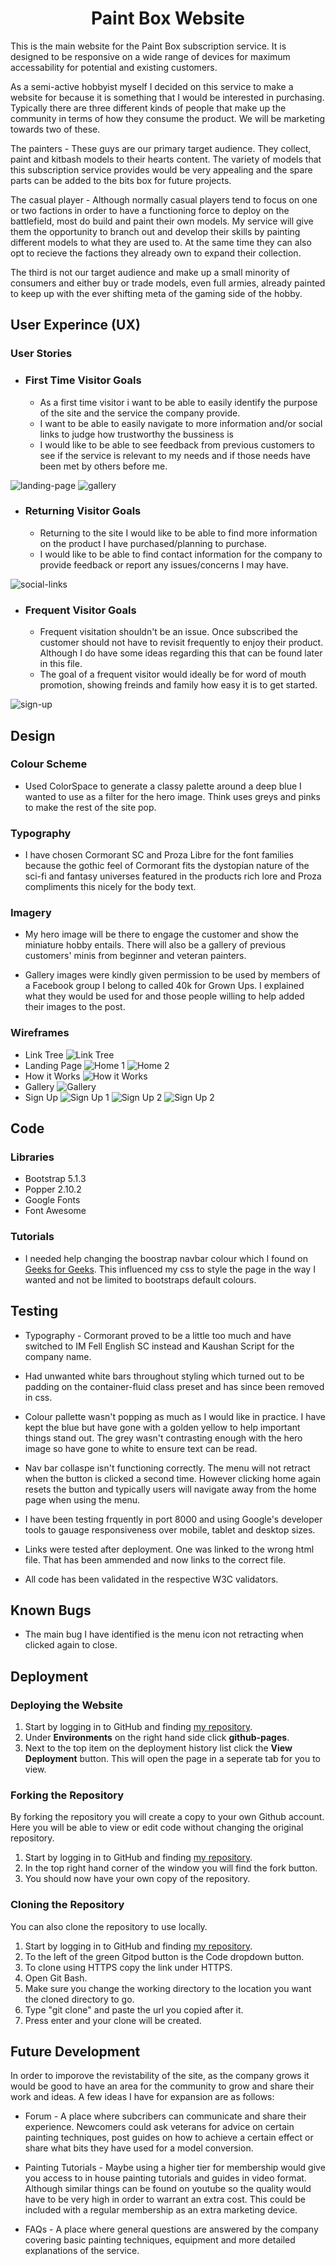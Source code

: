 <h1 align="center">Paint Box Website</h1>

<p>This is the main website for the Paint Box subscription service. It is designed to be responsive on a wide range of devices for maximum accessability for potential and existing customers.</p>
<p>As a semi-active hobbyist myself I decided on this service to make a website for because it is something that I would be interested in purchasing. Typically there are three different kinds of people that make up the community in terms of how they consume the product. We will be marketing towards two of these.</p> 
<p>The painters - These guys are our primary target audience. They collect, paint and kitbash models to their hearts content. The variety of models that this subscription service provides would be very appealing and the spare parts can be added to the bits box for future projects.</p>
<p>The casual player - Although normally casual players tend to focus on one or two factions in order to have a functioning force to deploy on the battlefield, most do build and paint their own models. My service will give them the opportunity to branch out and develop their skills by painting different models to what they are used to. At the same time they can also opt to recieve the factions they already own to expand their collection.</p>
<p>The third is not our target audience and make up a small minority of consumers and either buy or trade models, even full armies, already painted to keep up with the ever shifting meta of the gaming side of the hobby.</p>

## User Experince (UX)

### User Stories
 * ### First Time Visitor Goals
    * As a first time visitor i want to be able to easily identify the purpose of the site and the service the company provide.
    * I want to be able to easily navigate to more information and/or social links to judge how trustworthy the bussiness is
    * I would like to be able to see feedback from previous customers to see if the service is relevant to my needs and if those needs have been met by others before me.

![landing-page](assets/Screenshots/landing-page.png)
![gallery](assets/Screenshots/gallery.png)

* ### Returning Visitor Goals
    * Returning to the site I would like to be able to find more information on the product I have purchased/planning to purchase.
    * I would like to be able to find contact information for the company to provide feedback or report any issues/concerns I may have.

![social-links](assets/Screenshots/social-links.png)
    
* ### Frequent Visitor Goals
    * Frequent visitation shouldn't be an issue. Once subscribed the customer should not have to revisit frequently to enjoy their product. Although I do have some ideas regarding this that can be found later in this file.
    * The goal of a frequent visitor would ideally be for word of mouth promotion, showing freinds and family how easy it is to get started.

![sign-up](assets/Screenshots/sign-up.png)

## Design

### Colour Scheme

* Used ColorSpace to generate a classy palette around a deep blue I wanted to use as a filter for the hero image. Think uses greys and pinks to make the rest of the site pop.

### Typography

* I have chosen Cormorant SC and Proza Libre for the font families because the gothic feel of Cormorant fits the dystopian nature of the sci-fi and fantasy universes featured in the products rich lore and Proza compliments this nicely for the body text.

### Imagery

*  My hero image will be there to engage the customer and show the miniature hobby entails. There will also be a gallery of previous customers' minis from beginner and veteran painters.

* Gallery images were kindly given permission to be used by members of a Facebook group I belong to called 40k for Grown Ups. I explained what they would be used for and those people willing to help added their images to the post.

### Wireframes
* Link Tree
![Link Tree](/assets/wireframes/Link%20Tree.png)
* Landing Page
![Home 1](/assets/wireframes/Landing%20Page%201.png)
![Home 2](/assets/wireframes/Landing%20Page%202.png)
* How it Works
![How it Works](/assets/wireframes/How%20it%20Works.png)
* Gallery
![Gallery](/assets/wireframes/Gallery.png)
* Sign Up
![Sign Up 1](/assets/wireframes/Sign%20Up.png)
![Sign Up 2](/assets/wireframes/Sign%20Up%202.png)
![Sign Up 2](/assets/wireframes/Sign%20Up%203.png)

## Code

### Libraries

* Bootstrap 5.1.3
* Popper 2.10.2
* Google Fonts
* Font Awesome

### Tutorials

* I needed help changing the boostrap navbar colour which I found on [Geeks for Geeks](https://www.geeksforgeeks.org/how-to-change-navigation-bar-color-in-bootstrap/). This influenced my css to style the page in the way I wanted and not be limited to bootstraps default colours.

## Testing

* Typography - Cormorant proved to be a little too much and have switched to IM Fell English SC instead and Kaushan Script for the company name.

* Had unwanted white bars throughout styling which turned out to be padding on the container-fluid class preset and has since been removed in css.

* Colour pallette wasn't popping as much as I would like in practice. I have kept the blue but have gone with a golden yellow to help important things stand out. The grey wasn't contrasting enough with the hero image so have gone to white to ensure text can be read.

* Nav bar collaspe isn't functioning correctly. The menu will not retract when the button is clicked a second time. However clicking home again resets the button and typically users will navigate away from the home page when using the menu.

* I have been testing frquently in port 8000 and using Google's developer tools to gauage responsiveness over mobile, tablet and desktop sizes.

* Links were tested after deployment. One was linked to the wrong html file. That has been ammended and now links to the correct file.

* All code has been validated in the respective W3C validators.


## Known Bugs

* The main bug I have identified is the menu icon not retracting when clicked again to close.

## Deployment

### Deploying the Website

1. Start by logging in to GitHub and finding [my repository](https://github.com/Charlie-Walsh/milestone-1).
2. Under **Environments** on the right hand side click **github-pages**.
3. Next to the top item on the deployment history list click the **View Deployment** button. This will open the page in a seperate tab for you to view.

### Forking the Repository

<p>By forking the repository you will create a copy to your own Github account. Here you will be able to view or edit code without changing the original repository.</p>

1. Start by logging in to GitHub and finding [my repository](https://github.com/Charlie-Walsh/milestone-1).
2. In the top right hand corner of the window you will find the fork button.
3. You should now have your own copy of the repository.

### Cloning the Repository

<p>You can also clone the repository to use locally.</p>

1. Start by logging in to GitHub and finding [my repository](https://github.com/Charlie-Walsh/milestone-1).
2. To the left of the green Gitpod button is the Code dropdown button.
3. To clone using HTTPS copy the link under HTTPS.
4. Open Git Bash.
5. Make sure you change the working directory to the location you want the cloned directory to go.
6. Type "git clone" and paste the url you copied after it.
7. Press enter and your clone will be created.

## Future Development

<p>In order to imporove the revistability of the site, as the company grows it would be good to have an area for the community to grow and share their work and ideas. A few ideas I have for expansion are as follows:</p>

* Forum - A place where subcribers can communicate and share their experience. Newcomers could ask veterans for advice on certain painting techniques, post guides on how to achieve a certain effect or share what bits they have used for a model conversion.

* Painting Tutorials - Maybe using a higher tier for membership would give you access to in house painting tutorials and guides in video format. Although similar things can be found on youtube so the quality would have to be very high in order to warrant an extra cost. This could be included with a regular membership as an extra marketing device.

* FAQs - A place where general questions are answered by the company covering basic painting techniques, equipment and more detailed explanations of the service.

